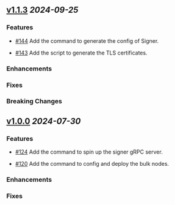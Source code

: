 <!--
Key Principles
•  Human-Friendly: Changelogs are written for humans, not machines.

•  Comprehensive: Every version should have an entry.

•  Categorized: Group similar types of changes together.

•  Linkable: Versions and sections should be easily linkable.

•  Chronological: The latest version appears first.

•  Dated: Each version's release date is displayed.

•  Versioning: Indicate if Semantic Versioning is followed.

Instructions
Add changelog entries to the Unreleased section under the appropriate category. Each entry must include a tag and the GitHub PR reference in the following format:

* #<PR-number> message

•  Tag: Indicates where the change is made (e.g., (core), (ui)).

•  Issue Number: Will be linked during the release process, no need to manually add links.

Change Categories
•  New Features: For newly added features.

•  Enhancements: For improvements in existing functionality.

•  Deprecations: For features that will be removed in the future.

•  Fixes: For bug fixes.

•  Breaking Changes: For changes that break backward compatibility.
-->

## [v1.1.3](https://github.com/Lagrange-Labs/lsc-client-cli/releases/tag/v1.1.3) *2024-09-25*

### Features

* [#144](https://github.com/Lagrange-Labs/lsc-client-cli/pull/144) Add the command to generate the config of Signer.

* [#143](https://github.com/Lagrange-Labs/lsc-client-cli/pull/143) Add the script to generate the TLS certificates.

### Enhancements

### Fixes

### Breaking Changes

## [v1.0.0](https://github.com/Lagrange-Labs/lsc-client-cli/releases/tag/v1.1.0) *2024-07-30*

### Features

* [#124](https://github.com/Lagrange-Labs/lsc-client-cli/pull/124) Add the command to spin up the signer gRPC server.

* [#120](https://github.com/Lagrange-Labs/lsc-client-cli/pull/120) Add the command to config and deploy the bulk nodes.

### Enhancements

### Fixes
